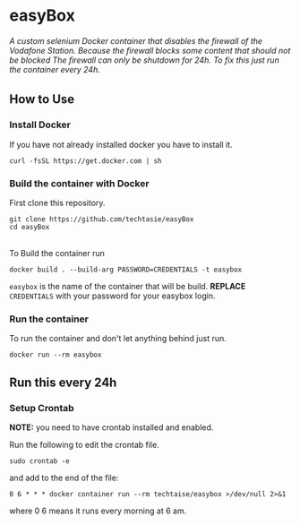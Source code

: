 # easyBox
###### A custom selenium Docker container that disables the firewall of the Vodafone Station. Because the firewall blocks some content that should not be blocked The firewall can only be shutdown for 24h. To fix this just run the container every 24h.

## How to Use

### Install Docker
If you have not already installed docker you have to install it.
```
curl -fsSL https://get.docker.com | sh
```

### Build the container with Docker
First clone this repository.
```
git clone https://github.com/techtasie/easyBox
cd easyBox
```
\
To Build the container run
```
docker build . --build-arg PASSWORD=CREDENTIALS -t easybox
```
```easybox``` is the name of the container that will be build. **REPLACE** ```CREDENTIALS``` with your password for your easybox login.

### Run the container
To run the container and don't let anything behind just run.
```
docker run --rm easybox
```

## Run this every 24h
### Setup Crontab
**NOTE:** you need to have crontab installed and enabled.

Run the following to edit the crontab file.
```
sudo crontab -e
```
and add to the end of the file:
```
0 6 * * * docker container run --rm techtaise/easybox >/dev/null 2>&1
```
where 0 6 means it runs every morning at 6 am.
